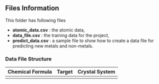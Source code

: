 ## Files Information

This folder has following files
- **atomic_data.csv** : the atomic data, 
- **data_file.csv** : the training data for the project,  
- **predict_data.csv** : a sample file to show how to create a data file for predicting new metals and non-metals.

### Data File Structure
|Chemical Formula | Target | Crystal System|
|-----------------|--------|---------------|
| | | |
